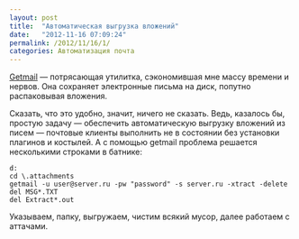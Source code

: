 ```yaml
---
layout: post
title:  "Автоматическая выгрузка вложений"
date:   "2012-11-16 07:09:24"
permalink: /2012/11/16/1/
categories: Автоматизация почта
---
```


[Getmail](http://www.interlog.com/~tcharron/getmail.html) —
потрясающая утилитка, сэкономившая мне массу времени и нервов.  Она
сохраняет электронные письма на диск, попутно распаковывая вложения.

Сказать, что это удобно, значит, ничего не сказать. Ведь, казалось бы,
простую задачу — обеспечить автоматическую выгрузку вложений из писем
— почтовые клиенты выполнить не в состоянии без установки плагинов и
костылей. А с помощью getmail проблема решается несколькими строками в
батнике:

```
d:
cd \.attachments
getmail -u user@server.ru -pw "password" -s server.ru -xtract -delete
del MSG*.TXT
del Extract*.out
```

Указываем, папку, выгружаем, чистим всякий мусор, далее работаем с
аттачами.
